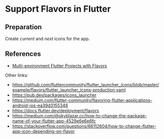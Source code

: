 # Support Flavors in Flutter

## Preparation

Create *current* and *next* icons for the app.

## References

- [Multi-environment Flutter Projects with Flavors](https://sebastien-arbogast.com/2022/05/02/multi-environment-flutter-projects-with-flavors/#Customizing_Settings_for_Each_Scheme)

Other links:

- https://github.com/fluttercommunity/flutter_launcher_icons/blob/master/example/flavors/flutter_launcher_icons-production.yaml
- https://pub.dev/packages/icons_launcher
- https://medium.com/flutter-community/flavoring-flutter-applications-android-ios-ea39d3155346
- https://docs.flutter.dev/deployment/flavors
- https://medium.com/@skyblazar.cc/how-to-change-the-package-name-of-your-flutter-app-4529e6e6e6fc
- https://stackoverflow.com/questions/66112604/how-to-change-flutter-app-icon-depending-on-flavor
